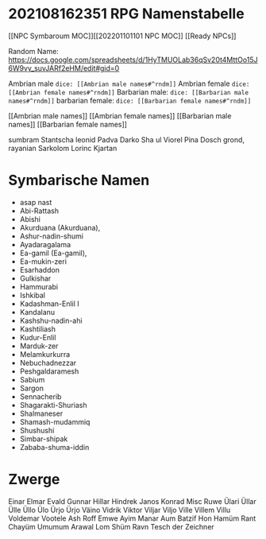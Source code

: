# 202108162351 RPG Namenstabelle
[[NPC Symbaroum MOC]][[202201101101 NPC MOC]] [[Ready NPCs]]

Random Name: https://docs.google.com/spreadsheets/d/1HyTMUOLab36qSv20t4MttOo15J6W9vy_suvJARf2eHM/edit#gid=0

Ambrian male `dice: [[Ambrian male names#^rndm]]`
Ambrian female `dice: [[Ambrian female names#^rndm]]`
Barbarian male: `dice: [[Barbarian male names#^rndm]]`
barbarian female: `dice: [[Barbarian female names#^rndm]]`

[[Ambrian male names]]
[[Ambrian female names]]
[[Barbarian male names]]
[[Barbarian female names]]

sumbram
Stantscha
leonid
Padva
Darko
Sha ul
Viorel
Pina
Dosch
grond, 
rayanian
Sarkolom
Lorinc
Kjartan

# Symbarische Namen
- asap nast
- Abi-Rattash
- Abishi
- Akurduana (Akurduana),
- Ashur-nadin-shumi
- Ayadaragalama
- Ea-gamil (Ea-gamil),
- Ea-mukin-zeri
- Esarhaddon
- Gulkishar
- Hammurabi
- Ishkibal
- Kadashman-Enlil I
- Kandalanu
- Kashshu-nadin-ahi
- Kashtiliash
- Kudur-Enlil
- Marduk-zer
- Melamkurkurra
- Nebuchadnezzar
- Peshgaldaramesh
- Sabium
- Sargon
- Sennacherib
- Shagarakti-Shuriash
- Shalmaneser
- Shamash-mudammiq
- Shushushi
- Simbar-shipak
- Zababa-shuma-iddin

# 





# Zwerge
Einar
Elmar
Evald
Gunnar
Hillar
Hindrek
Janos
Konrad
Misc
Ruwe
Ülari
Üllar
Ülle
Üllo
Ülo
Ürjo
Ürjo
Väino
Vidrik
Viktor
Viljar
Viljo
Ville
Villem
Villu
Voldemar
Vootele
Ash
Roff
Emwe
Ayim
Manar
Aum
Batzif
Hon
Hamüm
Rant
Chayüm
Umumum
Arawal
Lom
Shüm
Ravn
Tesch der Zeichner
